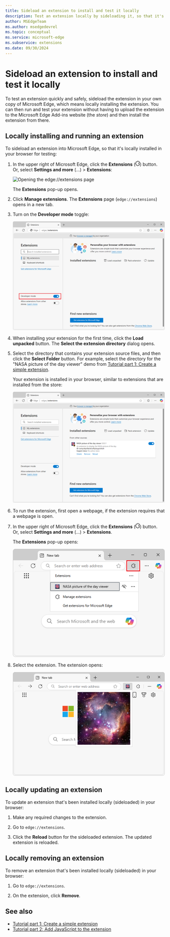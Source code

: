 ```yaml
---
title: Sideload an extension to install and test it locally
description: Test an extension locally by sideloading it, so that it's locally installed in your instance of Microsoft Edge.
author: MSEdgeTeam
ms.author: msedgedevrel
ms.topic: conceptual
ms.service: microsoft-edge
ms.subservice: extensions
ms.date: 09/30/2024
---
```

# Sideload an extension to install and test it locally

To test an extension quickly and safely, sideload the extension in your own copy of Microsoft Edge, which means locally installing the extension.  You can then run and test your extension without having to upload the extension to the Microsoft Edge Add-ins website (the _store_) and then install the extension from there.


<!-- ====================================================================== -->
## Locally installing and running an extension

To sideload an extension into Microsoft Edge, so that it's locally installed in your browser for testing:

1. In the upper right of Microsoft Edge, click the **Extensions** (![Extensions icon](./extension-sideloading-images/extensions-icon.png)) button.  Or, select **Settings and more** (...) > **Extensions**:

   ![Opening the edge://extensions page](./extension-sideloading-images/part1-threedots.png)

   The **Extensions** pop-up opens.

1. Click **Manage extensions**.  The **Extensions** page (`edge://extensions`) opens in a new tab.

1. Turn on the **Developer mode** toggle:

   ![Turning on Developer Mode](./extension-sideloading-images/part1-developermode-toggle.png)

1. When installing your extension for the first time, click the **Load unpacked** button.  The **Select the extension directory** dialog opens.

1. Select the directory that contains your extension source files, and then click the **Select Folder** button.  For example, select the directory for the "NASA picture of the day viewer" demo from [Tutorial part 1: Create a simple extension](./part1-simple-extension.md).

   Your extension is installed in your browser, similar to extensions that are installed from the store:

   ![Installed extensions page, showing a sideloaded extension](./extension-sideloading-images/part1-installed-extension.png)

1. To run the extension, first open a webpage, if the extension requires that a webpage is open.

1. In the upper right of Microsoft Edge, click the **Extensions** (![Extensions icon](./extension-sideloading-images/extensions-icon.png)) button.  Or, select **Settings and more** (...) > **Extensions**.

   The **Extensions** pop-up opens:

   ![The Extensions pop-up](./extension-sideloading-images/extensions-popup.png)

1. Select the extension.  The extension opens:

   ![An extension running](./extension-sideloading-images/extension-running.png)


<!-- ====================================================================== -->
## Locally updating an extension

To update an extension that's been installed locally (sideloaded) in your browser:

1. Make any required changes to the extension.

1. Go to `edge://extensions`.

1. Click the **Reload** button for the sideloaded extension.  The updated extension is reloaded.


<!-- ====================================================================== -->
## Locally removing an extension

To remove an extension that's been installed locally (sideloaded) in your browser:

1. Go to `edge://extensions`.

1. On the extension, click **Remove**.


<!-- ====================================================================== -->
## See also
<!-- all links in article -->

* [Tutorial part 1: Create a simple extension](./part1-simple-extension.md)
* [Tutorial part 2: Add JavaScript to the extension](./part2-content-scripts.md)

